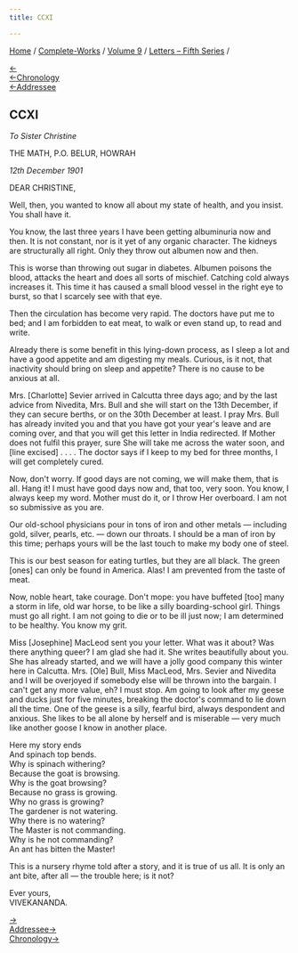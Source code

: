 ```yaml
---
title: CCXI

---
```

<div>

[Home](../../../index.htm) / [Complete-Works](../../complete_works.htm)
/ [Volume 9](../volume_9_contents.htm) / [Letters – Fifth
Series](letters_fifth_series_contents.htm) /

[←](210_christine.htm)  
[←Chronology](210_christine.htm)  
[←Addressee](210_christine.htm)

## CCXI

*To Sister Christine*

THE MATH, P.O. BELUR, HOWRAH

*12th December 1901*

DEAR CHRISTINE,

Well, then, you wanted to know all about my state of health, and you
insist. You shall have it.

You know, the last three years I have been getting albuminuria now and
then. It is not constant, nor is it yet of any organic character. The
kidneys are structurally all right. Only they throw out albumen now and
then.

This is worse than throwing out sugar in diabetes. Albumen poisons the
blood, attacks the heart and does all sorts of mischief. Catching cold
always increases it. This time it has caused a small blood vessel in the
right eye to burst, so that I scarcely see with that eye.

Then the circulation has become very rapid. The doctors have put me to
bed; and I am forbidden to eat meat, to walk or even stand up, to read
and write.

Already there is some benefit in this lying-down process, as I sleep a
lot and have a good appetite and am digesting my meals. Curious, is it
not, that inactivity should bring on sleep and appetite? There is no
cause to be anxious at all.

Mrs. \[Charlotte\] Sevier arrived in Calcutta three days ago; and by the
last advice from Nivedita, Mrs. Bull and she will start on the 13th
December, if they can secure berths, or on the 30th December at least. I
pray Mrs. Bull has already invited you and that you have got your year's
leave and are coming over, and that you will get this letter in India
redirected. If Mother does not fulfil this prayer, sure She will take me
across the water soon, and \[line excised\] . . . . The doctor says if I
keep to my bed for three months, I will get completely cured.

Now, don't worry. If good days are not coming, we will make them, that
is all. Hang it! I must have good days now and, that too, very soon. You
know, I always keep my word. Mother must do it, or I throw Her
overboard. I am not so submissive as you are.

Our old-school physicians pour in tons of iron and other metals —
including gold, silver, pearls, etc. — down our throats. I should be a
man of iron by this time; perhaps yours will be the last touch to make
my body one of steel.

This is our best season for eating turtles, but they are all black. The
green \[ones\] can only be found in America. Alas! I am prevented from
the taste of meat.

Now, noble heart, take courage. Don't mope: you have buffeted \[too\]
many a storm in life, old war horse, to be like a silly boarding-school
girl. Things must go all right. I am not going to die or to be ill just
now; I am determined to be healthy. You know my grit.

Miss \[Josephine\] MacLeod sent you your letter. What was it about? Was
there anything queer? I am glad she had it. She writes beautifully about
you. She has already started, and we will have a jolly good company this
winter here in Calcutta. Mrs. \[Ole\] Bull, Miss MacLeod, Mrs. Sevier
and Nivedita and I will be overjoyed if somebody else will be thrown
into the bargain. I can't get any more value, eh? I must stop. Am going
to look after my geese and ducks just for five minutes, breaking the
doctor's command to lie down all the time. One of the geese is a silly,
fearful bird, always despondent and anxious. She likes to be all alone
by herself and is miserable — very much like another goose I know in
another place.

Here my story ends  
And spinach top bends.  
Why is spinach withering?  
Because the goat is browsing.  
Why is the goat browsing?  
Because no grass is growing.  
Why no grass is growing?  
The gardener is not watering.  
Why there is no watering?  
The Master is not commanding.  
Why is he not commanding?  
An ant has bitten the Master!

This is a nursery rhyme told after a story, and it is true of us all. It
is only an ant bite, after all — the trouble here; is it not?

Ever yours,  
VIVEKANANDA.

[→](212_christine.htm)  
[Addressee→](212_christine.htm)  
[Chronology→](212_christine.htm)

</div>
